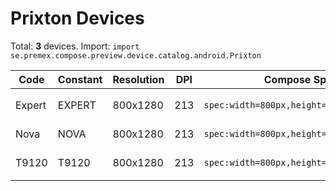 # Prixton Devices

Total: **3** devices. Import: `import se.premex.compose.preview.device.catalog.android.Prixton`

| Code | Constant | Resolution | DPI | Compose Spec | Preview Usage |
|------|----------|------------|-----|-------------|---------------|
| Expert | EXPERT | 800x1280 | 213 | `spec:width=800px,height=1280px,dpi=213` | `@Preview(device = Prixton.EXPERT)` |
| Nova | NOVA | 800x1280 | 213 | `spec:width=800px,height=1280px,dpi=213` | `@Preview(device = Prixton.NOVA)` |
| T9120 | T9120 | 800x1280 | 213 | `spec:width=800px,height=1280px,dpi=213` | `@Preview(device = Prixton.T9120)` |

<!-- Generated automatically. Do not edit manually. -->

